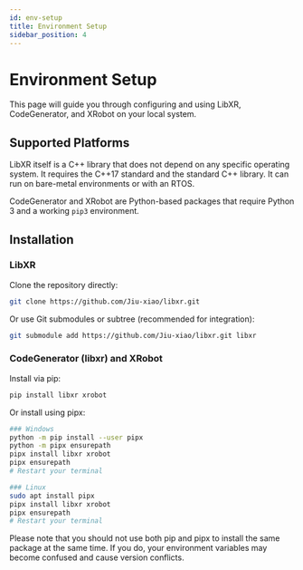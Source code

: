 ```yaml
---
id: env-setup
title: Environment Setup
sidebar_position: 4
---
```


# Environment Setup

This page will guide you through configuring and using LibXR, CodeGenerator, and XRobot on your local system.

## Supported Platforms

LibXR itself is a C++ library that does not depend on any specific operating system. It requires the C++17 standard and the standard C++ library. It can run on bare-metal environments or with an RTOS.

CodeGenerator and XRobot are Python-based packages that require Python 3 and a working `pip3` environment.

## Installation

### LibXR

Clone the repository directly:

```bash
git clone https://github.com/Jiu-xiao/libxr.git
```

Or use Git submodules or subtree (recommended for integration):

```bash
git submodule add https://github.com/Jiu-xiao/libxr.git libxr
```

### CodeGenerator (libxr) and XRobot

Install via pip:

```bash
pip install libxr xrobot
```

Or install using pipx:

```bash
### Windows
python -m pip install --user pipx
python -m pipx ensurepath
pipx install libxr xrobot
pipx ensurepath
# Restart your terminal

### Linux
sudo apt install pipx
pipx install libxr xrobot
pipx ensurepath
# Restart your terminal
```

Please note that you should not use both pip and pipx to install the same package at the same time. If you do, your environment variables may become confused and cause version conflicts.
